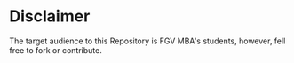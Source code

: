 # Disclaimer
The target audience to this Repository is FGV MBA's students, however, fell free to fork or contribute.
